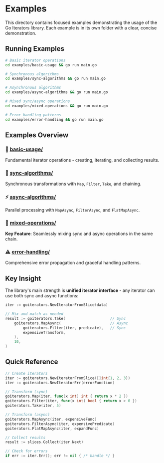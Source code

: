 # Examples

This directory contains focused examples demonstrating the usage of the Go Iterators library. Each example is in its own folder with a clear, concise demonstration.

## Running Examples

```bash
# Basic iterator operations
cd examples/basic-usage && go run main.go

# Synchronous algorithms
cd examples/sync-algorithms && go run main.go

# Asynchronous algorithms  
cd examples/async-algorithms && go run main.go

# Mixed sync/async operations
cd examples/mixed-operations && go run main.go

# Error handling patterns
cd examples/error-handling && go run main.go
```

## Examples Overview

### 🚀 [basic-usage/](basic-usage/)
Fundamental iterator operations - creating, iterating, and collecting results.

### 🔄 [sync-algorithms/](sync-algorithms/) 
Synchronous transformations with `Map`, `Filter`, `Take`, and chaining.

### ⚡ [async-algorithms/](async-algorithms/)
Parallel processing with `MapAsync`, `FilterAsync`, and `FlatMapAsync`.

### 🔀 [mixed-operations/](mixed-operations/)
**Key Feature**: Seamlessly mixing sync and async operations in the same chain.

### ⚠️ [error-handling/](error-handling/)
Comprehensive error propagation and graceful handling patterns.

## Key Insight

The library's main strength is **unified iterator interface** - any iterator can use both sync and async functions:

```go
iter := goiterators.NewIteratorFromSlice(data)

// Mix and match as needed
result := goiterators.Take(                    // Sync
    goiterators.MapAsync(                      // Async  
        goiterators.Filter(iter, predicate),   // Sync
        expensiveTransform,
    ),
    10,
)
```

## Quick Reference

```go
// Create iterators
iter := goiterators.NewIteratorFromSlice([]int{1, 2, 3})
iter := goiterators.NewIteratorErr(errorFunction)

// Transform (sync)
goiterators.Map(iter, func(x int) int { return x * 2 })
goiterators.Filter(iter, func(x int) bool { return x > 0 })
goiterators.Take(iter, 5)

// Transform (async)
goiterators.MapAsync(iter, expensiveFunc)
goiterators.FilterAsync(iter, expensivePredicate)
goiterators.FlatMapAsync(iter, expandFunc)

// Collect results
result := slices.Collect(iter.Next)

// Check for errors
if err := iter.Err(); err != nil { /* handle */ }
```
